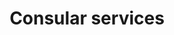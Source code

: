 ---
title: Consular services
longTitle: 'Consular services'
tags:
- gccommon
relatedTerm:
- "[[Diplomatic missions]]"
use:
- "[[Consulates Consuls]]"
---